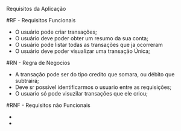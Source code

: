Requisitos da Aplicação

#RF - Requisitos Funcionais

- O usuário pode criar transações;
- O usuário deve poder obter um resumo da sua conta;
- O usuário pode listar todas as transações que ja ocorreram
- O usuário deve poder visualizar uma transação Única;

#RN - Regra de Negocios

- A transação pode ser do tipo credito que somara, ou débito que subtrairá;
- Deve sr possivel identificarmos o usuario entre as requisições;
- O usuario só pode visuzilar transações que ele criou;

#RNF - Requisitos não Funcionais

-
-
